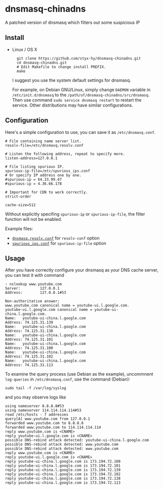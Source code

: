 dnsmasq-chinadns
================

A patched version of dnsmasq which filters out some suspicious IP

Install
-------

* Linux / OS X

        git clone https://github.com/styx-hy/dnsmasq-chinadns.git
        cd dnsmasq-chinadns.git
        # Edit Makefile to change install PREFIX.
        make

  I suggest you use the system default settings for dnsmasq.

  For example, on Debian GNU/Linux,
  simply change `DAEMON` variable in `/etc/init.d/dnsmasq` to the `/path/of/dnsmasq-chinadns/src/dnsmasq`.
  Then use command `sudo service dnsmasq restart` to restart the service. Other distributions may
  have similar configurations.

Configuration
-------

Here's a simple configuration to use, you can save it as `/etc/dnsmasq.conf`.

    # File containing name server list.
    resolv-file=/etc/dnsmasq.resolv.conf

    # Listen the following address, repeat to specify more.
    listen-address=127.0.0.1

    # File listing spurious IP.
    spurious-ip-file=/etc/spurious_ips.conf
    # Or specify IP address one by one.
    #spurious-ip = 64.33.99.47
    #spurious-ip = 4.36.66.178

    # Important for CDN to work correctly.
    strict-order

    cache-size=512

Without explicitly specifing `spurious-ip` or `spurious-ip-file`, the filter function will not be enabled.

Example files:

- [`dnsmasq.resolv.conf`](dnsmasq.resolv.conf) for `resolv-conf` option
- [`spurious_ips.conf`](spurious_ips.conf) for `spurious-ip-file` option

Usage
-------

After you have correctly configure your dnsmasq as your DNS cache server,
you can test it with command

    › nslookup www.youtube.com
    Server:         127.0.0.1
    Address:        127.0.0.1#53
    
    Non-authoritative answer:
    www.youtube.com canonical name = youtube-ui.l.google.com.
    youtube-ui.l.google.com canonical name = youtube-ui-china.l.google.com.
    Name:   youtube-ui-china.l.google.com
    Address: 74.125.31.139
    Name:   youtube-ui-china.l.google.com
    Address: 74.125.31.138
    Name:   youtube-ui-china.l.google.com
    Address: 74.125.31.101
    Name:   youtube-ui-china.l.google.com
    Address: 74.125.31.100
    Name:   youtube-ui-china.l.google.com
    Address: 74.125.31.102
    Name:   youtube-ui-china.l.google.com
    Address: 74.125.31.113

To examine the query process (use Debian as the example),
uncommnent `log-queries` in `/etc/dnsmasq.conf`, use the command (Debian):

    sudo tail -f /var/log/syslog

and you may observe logs like

    using nameserver 8.8.8.8#53
    using nameserver 114.114.114.114#53
    read /etc/hosts - 7 addresses
    query[A] www.youtube.com from 127.0.0.1
    forwarded www.youtube.com to 8.8.8.8
    forwarded www.youtube.com to 114.114.114.114
    reply www.youtube.com is <CNAME>
    reply youtube-ui.l.google.com is <CNAME>
    possible DNS-rebind attack detected: youtube-ui-china.l.google.com
    possible DNS-rebind attack detected: www.youtube.com
    possible DNS-rebind attack detected: www.youtube.com
    reply www.youtube.com is <CNAME>
    reply youtube-ui.l.google.com is <CNAME>
    reply youtube-ui-china.l.google.com is 173.194.72.100
    reply youtube-ui-china.l.google.com is 173.194.72.101
    reply youtube-ui-china.l.google.com is 173.194.72.139
    reply youtube-ui-china.l.google.com is 173.194.72.102
    reply youtube-ui-china.l.google.com is 173.194.72.138
    reply youtube-ui-china.l.google.com is 173.194.72.113

